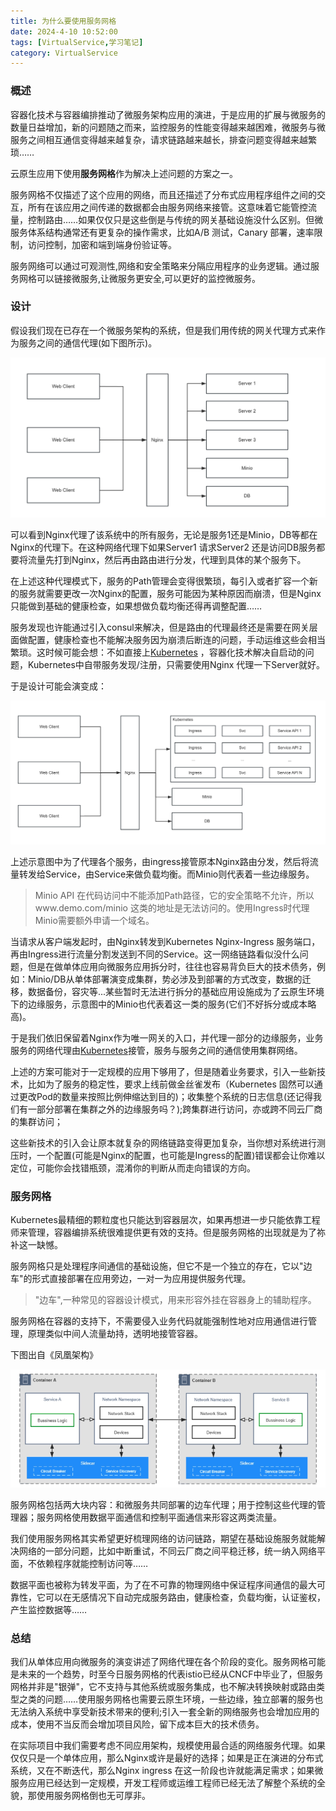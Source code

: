 ```yaml
---
title: 为什么要使用服务网格
date: 2024-4-10 10:52:00
tags: [VirtualService,学习笔记]
category: VirtualService
---
```


### 概述

容器化技术与容器编排推动了微服务架构应用的演进，于是应用的扩展与微服务的数量日益增加，新的问题随之而来，监控服务的性能变得越来越困难，微服务与微服务之间相互通信变得越来越复杂，请求链路越来越长，排查问题变得越来越繁琐……

云原生应用下使用**服务网格**作为解决上述问题的方案之一。

服务网格不仅描述了这个应用的网络，而且还描述了分布式应用程序组件之间的交互，所有在该应用之间传递的数据都会由服务网络来接管。这意味着它能管控流量，控制路由……如果仅仅只是这些倒是与传统的网关基础设施没什么区别。但微服务体系结构通常还有更复杂的操作需求，比如A/B 测试，Canary 部署，速率限制，访问控制，加密和端到端身份验证等。

服务网络可以通过可观测性,网络和安全策略来分隔应用程序的业务逻辑。通过服务网格可以链接微服务,让微服务更安全,可以更好的监控微服务。



### 设计

假设我们现在已存在一个微服务架构的系统，但是我们用传统的网关代理方式来作为服务之间的通信代理(如下图所示)。

![image-20240410112613845](https://raw.githubusercontent.com/AnAnonymousFriend/images/main/image-20240410112613845.png)

可以看到Nginx代理了该系统中的所有服务，无论是服务1还是Minio，DB等都在Nginx的代理下。在这种网络代理下如果Server1 请求Server2 还是访问DB服务都要将流量先打到Nginx，然后再由路由进行分发，代理到具体的某个服务下。

在上述这种代理模式下，服务的Path管理会变得很繁琐，每引入或者扩容一个新的服务就需要更改一次Nginx的配置，服务可能因为某种原因而崩溃，但是Nginx只能做到基础的健康检查，如果想做负载均衡还得再调整配置……

服务发现也许能通过引入consul来解决，但是路由的代理最终还是需要在网关层面做配置，健康检查也不能解决服务因为崩溃后断连的问题，手动运维这些会相当繁琐。这时候可能会想：不如直接上[Kubernetes](https://kubernetes.io/) ，容器化技术解决自启动的问题，Kubernetes中自带服务发现/注册，只需要使用Nginx 代理一下Server就好。

于是设计可能会演变成：

![image-20240410133740126](https://raw.githubusercontent.com/AnAnonymousFriend/images/main/image-20240410133740126.png)

上述示意图中为了代理各个服务，由ingress接管原本Nginx路由分发，然后将流量转发给Service，由Service来做负载均衡。而Minio则代表着一些边缘服务。

> Minio API 在代码访问中不能添加Path路径，它的安全策略不允许，所以www.demo.com/minio 这类的地址是无法访问的。使用Ingress时代理Minio需要额外申请一个域名。

当请求从客户端发起时，由Nginx转发到Kubernetes Nginx-Ingress 服务端口，再由Ingress进行流量分割发送到不同的Service。这一网络链路看似没什么问题，但是在做单体应用向微服务应用拆分时，往往也容易背负巨大的技术债务，例如：Minio/DB从单体部署演变成集群，势必涉及到部署的方式改变，数据的迁移，数据备份，容灾等...某些暂时无法进行拆分的基础应用设施成为了云原生环境下的边缘服务，示意图中的Minio也代表着这一类的服务(它们不好拆分或成本略高)。

于是我们依旧保留着Nginx作为唯一网关的入口，并代理一部分的边缘服务，业务服务的网络代理由[Kubernetes](https://kubernetes.io/)接管，服务与服务之间的通信使用集群网络。

上述的方案可能对于一定规模的应用下够用了，但是随着业务要求，引入一些新技术，比如为了服务的稳定性，要求上线前做金丝雀发布（Kubernetes 固然可以通过更改Pod的数量来按照比例伸缩达到目的)；收集整个系统的日志信息(还记得我们有一部分部署在集群之外的边缘服务吗？);跨集群进行访问，亦或跨不同云厂商的集群访问；

这些新技术的引入会让原本就复杂的网络链路变得更加复杂，当你想对系统进行测压时，一个配置(可能是Nginx的配置，也可能是Ingress的配置)错误都会让你难以定位，可能你会找错瓶颈，混淆你的判断从而走向错误的方向。



### 服务网格

Kubernetes最精细的颗粒度也只能达到容器层次，如果再想进一步只能依靠工程师来管理，容器编排系统很难提供更有效的支持。但是服务网格的出现就是为了祢补这一缺憾。

服务网格只是处理程序间通信的基础设施，但它不是一个独立的存在，它以"边车"的形式直接部署在应用旁边，一对一为应用提供服务代理。

> "边车",一种常见的容器设计模式，用来形容外挂在容器身上的辅助程序。

服务网格在容器的支持下，不需要侵入业务代码就能强制性地对应用通信进行管理，原理类似中间人流量劫持，透明地接管容器。

下图出自《凤凰架构》

![image-20240410151407027](https://raw.githubusercontent.com/AnAnonymousFriend/images/main/image-20240410151407027.png)

服务网格包括两大块内容：和微服务共同部署的边车代理；用于控制这些代理的管理器；服务网格使用数据平面通信和控制平面通信来形容这两类流量。

我们使用服务网格其实希望更好梳理网络的访问链路，期望在基础设施服务就能解决网络的一部分问题，比如中断重试，不同云厂商之间平稳迁移，统一纳入网络平面，不依赖程序就能控制访问等……

数据平面也被称为转发平面，为了在不可靠的物理网络中保证程序间通信的最大可靠性，它可以在无感情况下自动完成服务路由，健康检查，负载均衡，认证鉴权，产生监控数据等……



### 总结

我们从单体应用向微服务的演变讲述了网络代理在各个阶段的变化。服务网格可能是未来的一个趋势，时至今日服务网格的代表istio已经从CNCF中毕业了，但服务网格并非是"银弹"，它不支持与其他系统或服务集成，也不解决转换映射或路由类型之类的问题……使用服务网格也需要云原生环境，一些边缘，独立部署的服务也无法纳入系统中享受新技术带来的便利;引入一套全新的网络服务也会增加应用的成本，使用不当反而会增加项目风险，留下成本巨大的技术债务。

在实际项目中我们需要考虑不同应用架构，规模使用最合适的网络服务代理。如果仅仅只是一个单体应用，那么Nginx或许是最好的选择；如果是正在演进的分布式系统，又在不断迭代，那么Nginx ingress 在这一阶段也许就能满足需求；如果微服务应用已经达到一定规模，开发工程师或运维工程师已经无法了解整个系统的全貌，那使用服务网格倒也无可厚非。
